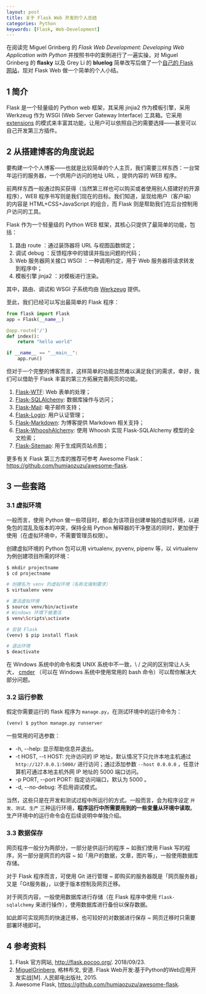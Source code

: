 ```yaml
---
layout: post
title: 关于 Flask Web 开发的个人总结
categories: Python
keywords: [Flask, Web-Development]
---
```


在阅读完 Miguel Grinberg 的 *Flask Web Development: Developing Web Application with Python* 并按照书中的案例进行了一遍实操，对 Miguel Grinberg 的 **flasky** 以及 Grey Li 的 **bluelog** 简单改写后做了一个[自己的 Flask 网站](https://www.mirrortan.com)，现对 Flask Web 做一个简单的个人小结。

## 1 简介

Flask 是一个轻量级的 Python web 框架，其采用 jinjia2 作为模板引擎，采用 Werkzeug 作为 WSGI (Web Server Gateway Interface) 工具箱。它采用 [extensions](http://flask.pocoo.org/extensions/) 的模式来丰富其功能，让用户可以依照自己的需要选择——甚至可以自己开发第三方插件。

## 2 从搭建博客的角度说起

要构建一个个人博客——也就是比较简单的个人主页，我们需要三样东西：一台常年运行的服务器，一个供用户访问的地址 URL ，提供内容的 WEB 程序。

前两样东西一般通过购买获得（当然第三样也可以购买或者使用别人搭建好的开源程序），WEB 程序书写则是我们现在的目标。我们知道，呈现给用户（客户端）的内容是 HTML+CSS+JavaScript 的组合，而 Flask 则是帮助我们在后台控制用户访问的工具。

Flask 作为一个轻量级的 Python WEB 框架，其核心只提供了最简单的功能，包括：

1. 路由 route ：通过装饰器将 URL 与视图函数绑定；
2. 调试 debug ：反馈程序中的错误并指出问题的代码；
3. Web 服务器网关接口 WSGI ：一种调用约定，用于 Web 服务器将请求转发到程序中；
4. 模板引擎 jinja2 ：对模板进行渲染。

其中，路由、调试和 WSGI 子系统均由 [Werkzeug](http://werkzeug.pocoo.org/) 提供。

至此，我们已经可以写出最简单的 Flask 程序：

```python
from flask import Flask
app = Flask(__name__)

@app.route('/')
def index():
    return "hello world"

if __name__ == "__main__":
    app.run()
```

但对于一个完整的博客而言，这样简单的功能显然难以满足我们的需求，幸好，我们可以借助于 Flask 丰富的第三方拓展完善网页的功能。

1. [Flask-WTF](https://flask-wtf.readthedocs.io/en/stable/): Web 表单的处理；
2. [Flask-SQLAlchemy](http://flask-sqlalchemy.pocoo.org/2.3/): 数据库操作与访问；
3. [Flask-Mail](https://pythonhosted.org/Flask-Mail/): 电子邮件支持；
4. [Flask-Login](https://flask-login.readthedocs.io/en/latest/): 用户认证管理；
5. [Flask-Markdown](https://pythonhosted.org/Flask-Markdown/): 为博客提供 Markdown 相关支持；
6. [Flask-WhooshAlchemy](https://flask-whooshalchemy.readthedocs.io/en/latest/): 使用 Whoosh 实现 Flask-SQLAlchemy 模型的全文检索；
7. [Flask-Sitemap](https://flask-sitemap.readthedocs.io/en/latest/): 用于生成网页站点图；

更多有关 Flask 第三方库的推荐可参考 Awesome Flask：<https://github.com/humiaozuzu/awesome-flask>.

## 3 一些套路

### 3.1 虚拟环境

一般而言，使用 Python 做一些项目时，都会为该项目创建单独的虚拟环境，以避免包的混乱及版本的冲突，保持全局 Python 解释器的干净整洁的同时，更加便于使用（在虚拟环境中，不需要管理员权限）。

创建虚拟环境的 Python 包可以用 virtualenv, pyvenv, pipenv 等，以 virtualenv 为例创建项目所需的环境：

```bash
$ mkdir projectname
$ cd projectname

# 创建名为 venv 的虚拟环境（名称无强制要求）
$ virtualenv venv

# 激活虚拟环境
$ source venv/bin/activate
# Windows 环境下被激活
$ venv\Scripts\activate

# 安装 Flask
(venv) $ pip install flask

# 退出环境
$ deactivate
```

在 Windows 系统中的命令和类 UNIX 系统中不一致，\ / 之间的区别常让人头大， [cmder](http://cmder.net/) （可以在 Windows 系统中使用常用的 bash 命令）可以帮你解决大部分问题。

### 3.2 运行参数

假定你需要运行的 flask 程序为 `manage.py`，在测试环境中的运行命令为：

```bash
(venv) $ python manage.py runserver
```

一些常用的可选参数：

* -h, --help: 显示帮助信息并退出。
* -t HOST, --t HOST: 允许访问的 IP 地址，默认情况下只允许本地主机通过 `http://127.0.0.1:5000/` 进行访问；通过添加参数 `--host 0.0.0.0` ，任意计算机可通过本地主机外网 IP 地址的 5000 端口访问。
* -p PORT, --port PORT: 指定访问端口，默认为 5000 。
* -d, --no-debug: 不启用调试模式。

当然，这些只是在开发和测试过程中所运行的方式。一般而言，会为程序设定 `开发、测试、生产` 三种运行环境，**程序运行中所需要用到的一些变量从环境中读取**。生产环境中的运行命令会在后续说明中单独介绍。

### 3.3 数据保存

网页程序一般分为两部分，一部分是供运行的程序 ~ 如我们使用 Flask 写的程序，另一部分是网页的内容 ~ 如「用户的数据，文章，图片等」，一般使用数据库存储。

对于 Flask 程序而言，可使用 Git 进行管理 ~ 即购买的服务器既是「网页服务器」又是「Git服务器」，以便于版本控制及网页迁移。

对于网页内容，一般使用数据库进行存储（在 Flask 程序中使用 `flask-sqlalchemy` 来进行操作），使用数据库进行备份以保存数据。

如此即可实现网页的快速迁移，也可较好的对数据进行保存 ~ 网页迁移时只需要部署环境即可。

## 4 参考资料

1. Flask 官方网站, <http://flask.pocoo.org/>. 2018/09/23.
2. [MiguelGrinberg](https://blog.miguelgrinberg.com/), 格林布戈, 安道. Flask Web开发:基于Python的Web应用开发实战[M]. 人民邮电出版社, 2015.
3. Awesome Flask, <https://github.com/humiaozuzu/awesome-flask>.

